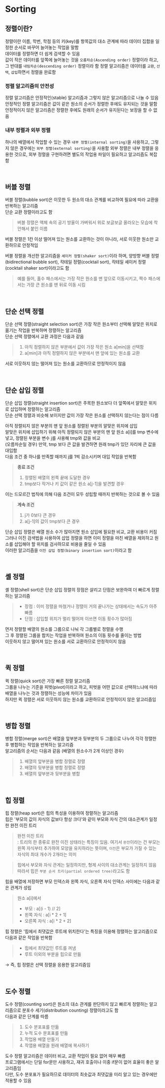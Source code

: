 # Sorting

## 정렬이란?
정렬이란 이름, 학번, 학점 등의 키(key)를 항목값의 대소 관계에 따라 데이터 집합을 일정한 순서로 바꾸어 늘어놓는 작업을 말함<br>
데이터를 정렬하면 더 쉽게 검색할 수 있음<br>
값이 작은 데이터를 앞쪽에 늘어놓는 것을 `오름차순(Ascending order)` 정렬이라 하고, 그 반대를 `내림차순(descending order)` 정렬이라 함
정렬 알고리즘은 데이터를 `교환`, `선택`, `삽입`하면서 정렬을 완료함

### 정렬 알고리즘의 안전성
정렬 알고리즘은 안정적인(stable) 알고리즘과 그렇지 않은 알고리즘으로 나눌 수 있음<br>
안정적인 정렬 알고리즘은 값이 같은 원소의 순서가 정렬한 후에도 유지되는 것을 말함<br>
안정적이지 않은 알고리즘은 정렬한 후에도 원래의 순서가 유지된다는 보장을 할 수 없음

### 내부 정렬과 외부 정렬
하나의 배열에서 작업할 수 있는 경우 `내부 정렬(internal sorting)`을 사용하고, 그렇지 않은 경우에는 `외부 정렬(external sorting)`을 사용함
외부 정렬은 내부 정렬을 응용한 것으로, 외부 정렬을 구현하려면 별도의 작업용 파일이 필요하고 알고리즘도 복잡함

<br>

## 버블 정렬
버블 정렬(bubble sort)은 이웃한 두 원소의 대소 관계를 비교하여 필요에 따라 교환을 반복하는 알고리즘<br>
단순 교환 정렬이라고도 함
> 버블 정렬은 액체 속의 공기 방울이 가벼워서 위로 보글보글 올라오는 모습에 착안해서 붙인 이름

버블 정렬은 1칸 이상 떨어져 있는 원소를 교환하는 것이 아니라, 서로 이웃한 원소만 교환하므로 안정적임<br>

버블 정렬을 개선한 알고리즘을 `셰이커 정렬(shaker sort)`이라 하며, 양방향 버블 정렬(bidirectional bubble sort), 칵테일 정렬(cocktail sort), 칵테일 셰이커 정렬(cocktail shaker sort)이라고도 함
> 예를 들어, 홀수 패스에서는 가장 작은 원소를 맨 앞으로 이동시키고, 짝수 패스에서는 가장 큰 원소를 맨 뒤로 이동 시킴

<br>

## 단순 선택 정렬
단순 선택 정렬(straight selection sort)은 가장 작은 원소부터 선택해 알맞은 위치로 옮기는 작업을 반복하며 정렬하는 알고리즘<br>
단순 선택 정렬에서 교환 과정은 다음과 같음
> 1. 아직 정렬하지 않은 부분에서 값이 가장 작은 원소 a[min]을 선택함
> 2. a[min]과 아직 정렬하지 않은 부분에서 맨 앞에 있는 원소를 교환

서로 이웃하지 않는 떨어져 있는 원소를 교환하므로 안정적이지 않음

<br>

## 단순 삽입 정렬
단순 삽입 정렬(straight insertion sort)은 주목한 원소보다 더 앞쪽에서 알맞은 위치로 삽입하며 정렬하는 알고리즘<br>
단순 선택 정렬과 비슷해 보이지만 값이 가장 작은 원소를 선택하지 않는다는 점이 다름<br>

아직 정렬되지 않은 부분의 맨 앞 원소를 정렬된 부분의 알맞은 위치에 삽입<br>
알맞은 위치에 삽입하기 위해 아직 정렬되지 않은 부분의 맨 앞 원소 a[i]를 tmp 변수에 넣고, 정렬된 부분을 변수 j를 사용해 tmp와 값을 비교<br>
(오름차순일 경우) 만약, tmp 보다 큰 값을 발견하면 원래 tmp가 있던 자리에 큰 값을 대입함<br>
다음 조건 중 하나를 만족할 때까지 j를 1씩 감소시키며 대입 작업을 반복함
> **종료 조건**
> 1. 정렬된 배열의 왼쪽 끝에 도달한 경우
> 2. tmp보다 작거나 키 값이 같은 원소 a[j-1]을 발견할 경우

이는 드모르간 법칙에 의해 다음 조건이 모두 성립할 때까지 반복하는 것으로 볼 수 있음
> **계속 조건**
> 1. j가 0보다 큰 경우
> 2. a[j-1]의 값이 tmp보다 큰 경우

단순 삽입 정렬은 배열 원소 수가 많아지면 원소 삽입에 필요한 비교, 교환 비용이 커짐<br>
그러나 이진 검색법을 사용하여 삽업 정렬을 하면 이미 정렬을 마친 배열을 제외하고 원소를 삽입해야 할 위치를 검사하므로 비용을 줄일 수 있음<br>
이러한 알고리즘을 `이진 삽입 정렬(binary insertion sort)`이라고 함

<br>

## 셸 정렬
셸 정렬(shell sort)은 단순 삽입 정렬의 장점은 살리고 단점은 보완하여 더 빠르게 정렬하는 알고리즘<br>
> - 장점 : 이미 정렬을 마쳤거나 정렬이 거의 끝나가는 상태에서는 속도가 아주 빠름
> - 단점 : 삽입할 위치가 멀리 떨어져 이쓰면 이동 횟수가 많아짐

먼저 정렬할 배열의 원소를 그룹으로 나눠 각 그룹별로 정렬을 수행<br>
그 후 정렬된 그룹을 합치는 작업을 반복하여 원소의 이동 횟수를 줄이는 방법<br>
이웃하지 않고 떨어져 있는 원소를 서로 교환하므로 안정적이지 않음

<br>

## 퀵 정렬
퀵 정렬(quick sort)은 가장 빠른 정렬 알고리즘<br>
그룹을 나누는 기준을 피벗(pivot)이라고 하고, 피벗을 어떤 값으로 선택하느냐에 따라 배열을 나누는 것과 정렬하는 성능에 차이가 있음<br>
하지만 퀵 정렬은 서로 이웃하지 않는 원소를 교환하므로 안정적이지 않은 알고리즘임

<br>

## 병합 정렬
병합 정렬(merge sort)은 배열을 앞부분과 뒷부분의 두 그룹으로 나누어 각각 정렬한 후 병합하는 작업을 반복하는 알고리즘<br>
알고리즘의 순서는 다음과 같음 (배열의 원소수가 2개 이상인 경우)
> 1. 배열의 앞부분을 병합 정렬로 정렬
> 2. 배열의 뒷부분을 병합 정렬로 정렬
> 3. 배열의 얖부분과 뒷부분을 병합

<br>

## 힙 정렬
힙 정렬(heap sort)은 힙의 특성을 이용하여 정렬하는 알고리즘<br>
힙은 '부모의 값이 자식의 값보다 항상 크다'와 같이 부모와 자식 간의 대소관계가 일정한 완전 이진 트리
> 완전 이진 트리<br>
: 트리의 한 종류로 완전 이진 상태라는 특징이 있음. 여기서 `완전`이라는 건 부모는 왼쪽 자식부터 추가하여 모양을 유지하라는 뜻이며, `이진`은 부모가 가질 수 있는 자식의 최대 개수가 2개라는 의미

> 힙에서 부모와 자식 관게는 일정하지만, 형제 사이의 대소관계는 일정하지 않음<br>
따라서 힙은 `부분 순서 트리(partial ordered tree)`라고도 함

힙을 배열에 저장하면 부모 인덱스와 왼쪽 자식, 오른쪽 자식 인덱스 사이에는 다음과 같은 관계가 성립
> 원소 a[i]에서
> - 부모 : a[(i - 1) // 2]
> - 왼쪽 자식 : a[i * 2 + 1]
> - 오른쪽 자식 : a[i * 2 + 2]

힙 정렬은 '힙에서 최댓값은 루트에 위치한다'는 특징을 이용해 정렬하는 알고리즘으로 다음과 같은 작업을 반복함
> - 힙에서 최댓값인 루트를 꺼냄
> - 루트 이외의 부분을 힙으로 만듦

→ 즉, 힙 정렬은 선택 정렬을 응용한 알고리즘임

<br>

## 도수 정렬
도수 정렬(counting sort)은 원소의 대소 관게를 판단하지 않고 빠르게 정렬하는 알고리즘으로 분포수 세기(distribution counting) 정렬이라고도 함<br>
다음과 같은 단계를 따름
> 1. 도수 분포표를 만듦
> 2. 누적 도수 분포표를 만듦
> 3. 작업용 배열 만들기
> 4. 작엽용 배열을 원래 배열에 복사하기

도수 정렬 알고리즘은 데이터 비교, 교환 작업이 필요 없어 매우 빠름<br>
프로그램에서는 단일 for문만 사용하고, 재귀 호출이나 이중 if문이 없어 효율이 좋은 알고리즘임<br>
다만, 도수 분포표가 필요하므로 데이터의 최솟값과 최댓값을 미리 알고 있는 경우에만 적용할 수 있음